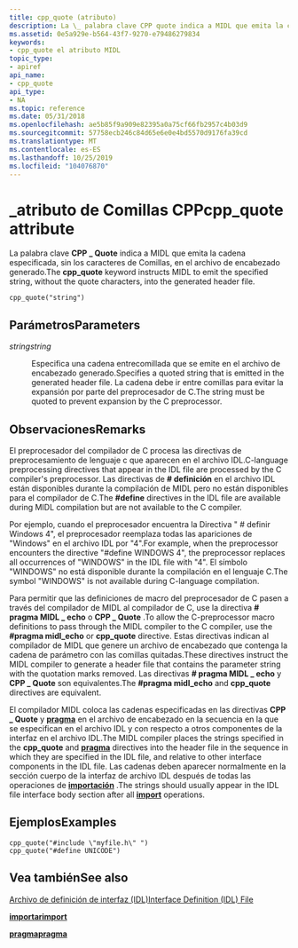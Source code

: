 ```yaml
---
title: cpp_quote (atributo)
description: La \_ palabra clave CPP quote indica a MIDL que emita la cadena especificada, sin los caracteres de Comillas, en el archivo de encabezado generado.
ms.assetid: 0e5a929e-b564-43f7-9270-e79486279834
keywords:
- cpp_quote el atributo MIDL
topic_type:
- apiref
api_name:
- cpp_quote
api_type:
- NA
ms.topic: reference
ms.date: 05/31/2018
ms.openlocfilehash: ae5b85f9a909e82395a0a75cf66fb2957c4b03d9
ms.sourcegitcommit: 57758ecb246c84d65e6e0e4bd5570d9176fa39cd
ms.translationtype: MT
ms.contentlocale: es-ES
ms.lasthandoff: 10/25/2019
ms.locfileid: "104076870"
---
```

# <a name="cpp_quote-attribute"></a><span data-ttu-id="a126b-104">\_atributo de Comillas CPP</span><span class="sxs-lookup"><span data-stu-id="a126b-104">cpp\_quote attribute</span></span>

<span data-ttu-id="a126b-105">La palabra clave **CPP \_ Quote** indica a MIDL que emita la cadena especificada, sin los caracteres de Comillas, en el archivo de encabezado generado.</span><span class="sxs-lookup"><span data-stu-id="a126b-105">The **cpp\_quote** keyword instructs MIDL to emit the specified string, without the quote characters, into the generated header file.</span></span>

``` syntax
cpp_quote("string")
```

## <a name="parameters"></a><span data-ttu-id="a126b-106">Parámetros</span><span class="sxs-lookup"><span data-stu-id="a126b-106">Parameters</span></span>

<dl> <dt>

<span data-ttu-id="a126b-107">*string*</span><span class="sxs-lookup"><span data-stu-id="a126b-107">*string*</span></span> 
</dt> <dd>

<span data-ttu-id="a126b-108">Especifica una cadena entrecomillada que se emite en el archivo de encabezado generado.</span><span class="sxs-lookup"><span data-stu-id="a126b-108">Specifies a quoted string that is emitted in the generated header file.</span></span> <span data-ttu-id="a126b-109">La cadena debe ir entre comillas para evitar la expansión por parte del preprocesador de C.</span><span class="sxs-lookup"><span data-stu-id="a126b-109">The string must be quoted to prevent expansion by the C preprocessor.</span></span>

</dd> </dl>

## <a name="remarks"></a><span data-ttu-id="a126b-110">Observaciones</span><span class="sxs-lookup"><span data-stu-id="a126b-110">Remarks</span></span>

<span data-ttu-id="a126b-111">El preprocesador del compilador de C procesa las directivas de preprocesamiento de lenguaje c que aparecen en el archivo IDL.</span><span class="sxs-lookup"><span data-stu-id="a126b-111">C-language preprocessing directives that appear in the IDL file are processed by the C compiler's preprocessor.</span></span> <span data-ttu-id="a126b-112">Las directivas de **\# definición** en el archivo IDL están disponibles durante la compilación de MIDL pero no están disponibles para el compilador de C.</span><span class="sxs-lookup"><span data-stu-id="a126b-112">The **\#define** directives in the IDL file are available during MIDL compilation but are not available to the C compiler.</span></span>

<span data-ttu-id="a126b-113">Por ejemplo, cuando el preprocesador encuentra la Directiva " \# definir Windows 4", el preprocesador reemplaza todas las apariciones de "Windows" en el archivo IDL por "4".</span><span class="sxs-lookup"><span data-stu-id="a126b-113">For example, when the preprocessor encounters the directive "\#define WINDOWS 4", the preprocessor replaces all occurrences of "WINDOWS" in the IDL file with "4".</span></span> <span data-ttu-id="a126b-114">El símbolo "WINDOWS" no está disponible durante la compilación en el lenguaje C.</span><span class="sxs-lookup"><span data-stu-id="a126b-114">The symbol "WINDOWS" is not available during C-language compilation.</span></span>

<span data-ttu-id="a126b-115">Para permitir que las definiciones de macro del preprocesador de C pasen a través del compilador de MIDL al compilador de C, use la directiva **\# pragma MIDL \_ echo** o **CPP \_ Quote** .</span><span class="sxs-lookup"><span data-stu-id="a126b-115">To allow the C-preprocessor macro definitions to pass through the MIDL compiler to the C compiler, use the **\#pragma midl\_echo** or **cpp\_quote** directive.</span></span> <span data-ttu-id="a126b-116">Estas directivas indican al compilador de MIDL que genere un archivo de encabezado que contenga la cadena de parámetro con las comillas quitadas.</span><span class="sxs-lookup"><span data-stu-id="a126b-116">These directives instruct the MIDL compiler to generate a header file that contains the parameter string with the quotation marks removed.</span></span> <span data-ttu-id="a126b-117">Las directivas **\# pragma MIDL \_ echo** y **CPP \_ Quote** son equivalentes.</span><span class="sxs-lookup"><span data-stu-id="a126b-117">The **\#pragma midl\_echo** and **cpp\_quote** directives are equivalent.</span></span>

<span data-ttu-id="a126b-118">El compilador MIDL coloca las cadenas especificadas en las directivas **CPP \_ Quote** y [**pragma**](pragma.md) en el archivo de encabezado en la secuencia en la que se especifican en el archivo IDL y con respecto a otros componentes de la interfaz en el archivo IDL.</span><span class="sxs-lookup"><span data-stu-id="a126b-118">The MIDL compiler places the strings specified in the **cpp\_quote** and [**pragma**](pragma.md) directives into the header file in the sequence in which they are specified in the IDL file, and relative to other interface components in the IDL file.</span></span> <span data-ttu-id="a126b-119">Las cadenas deben aparecer normalmente en la sección cuerpo de la interfaz de archivo IDL después de todas las operaciones de [**importación**](import.md) .</span><span class="sxs-lookup"><span data-stu-id="a126b-119">The strings should usually appear in the IDL file interface body section after all [**import**](import.md) operations.</span></span>

## <a name="examples"></a><span data-ttu-id="a126b-120">Ejemplos</span><span class="sxs-lookup"><span data-stu-id="a126b-120">Examples</span></span>

``` syntax
cpp_quote("#include \"myfile.h\" ")  
cpp_quote("#define UNICODE")
```

## <a name="see-also"></a><span data-ttu-id="a126b-121">Vea también</span><span class="sxs-lookup"><span data-stu-id="a126b-121">See also</span></span>

<dl> <dt>

[<span data-ttu-id="a126b-122">Archivo de definición de interfaz (IDL)</span><span class="sxs-lookup"><span data-stu-id="a126b-122">Interface Definition (IDL) File</span></span>](interface-definition-idl-file.md)
</dt> <dt>

[<span data-ttu-id="a126b-123">**importar**</span><span class="sxs-lookup"><span data-stu-id="a126b-123">**import**</span></span>](import.md)
</dt> <dt>

[<span data-ttu-id="a126b-124">**pragma**</span><span class="sxs-lookup"><span data-stu-id="a126b-124">**pragma**</span></span>](pragma.md)
</dt> </dl>

 

 




